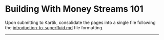 # Building With Money Streams 101

Upon submitting to Kartik, consolidate the pages into a single file following the [introduction-to-superfluid.md](./introduction-to-superfluid.md) file formatting.

-------------------------